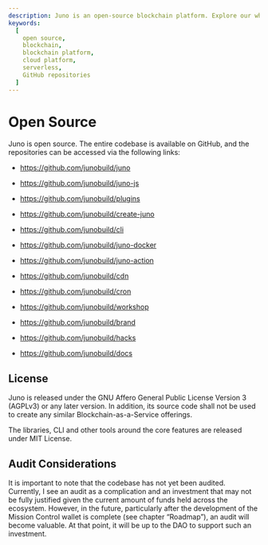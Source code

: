 ```yaml
---
description: Juno is an open-source blockchain platform. Explore our white paper, repositories, and more.
keywords:
  [
    open source,
    blockchain,
    blockchain platform,
    cloud platform,
    serverless,
    GitHub repositories
  ]
---
```


# Open Source

Juno is open source. The entire codebase is available on GitHub, and the repositories can be accessed via the following links:

- https://github.com/junobuild/juno

- https://github.com/junobuild/juno-js

- https://github.com/junobuild/plugins

- https://github.com/junobuild/create-juno

- https://github.com/junobuild/cli

- https://github.com/junobuild/juno-docker

- https://github.com/junobuild/juno-action

- https://github.com/junobuild/cdn

- https://github.com/junobuild/cron

- https://github.com/junobuild/workshop

- https://github.com/junobuild/brand

- https://github.com/junobuild/hacks

- https://github.com/junobuild/docs

## License

Juno is released under the GNU Affero General Public License Version 3 (AGPLv3) or any later version. In addition, its source code shall not be used to create any similar Blockchain-as-a-Service offerings.

The libraries, CLI and other tools around the core features are released under MIT License.

## Audit Considerations

It is important to note that the codebase has not yet been audited. Currently, I see an audit as a complication and an investment that may not be fully justified given the current amount of funds held across the ecosystem. However, in the future, particularly after the development of the Mission Control wallet is complete (see chapter “Roadmap”), an audit will become valuable. At that point, it will be up to the DAO to support such an investment.

